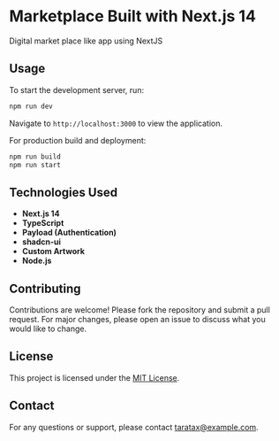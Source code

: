 # Marketplace Built with Next.js 14

Digital market place like app using NextJS

## Usage

To start the development server, run:

```bash
npm run dev
```

Navigate to `http://localhost:3000` to view the application.

For production build and deployment:

```bash
npm run build
npm run start
```

## Technologies Used

- **Next.js 14**
- **TypeScript**
- **Payload (Authentication)**
- **shadcn-ui**
- **Custom Artwork**
- **Node.js**

## Contributing

Contributions are welcome! Please fork the repository and submit a pull request. For major changes, please open an issue to discuss what you would like to change.

## License

This project is licensed under the [MIT License](LICENSE).

## Contact

For any questions or support, please contact [taratax@example.com](mailto:taratax@gmail.com).
